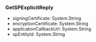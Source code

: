 ### GetSPExplicitReply
- signingCertificate: System.String
- encryptionCertificate: System.String
- applicationCallbackUrl: System.String
- spEntityId: System.String
